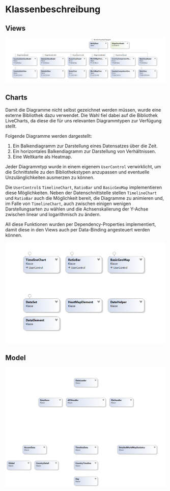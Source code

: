 # Klassenbeschreibung

## Views

![View Struktur](ViewStructure.png)

## Charts

Damit die Diagramme nicht selbst gezeichnet werden müssen, wurde eine externe Bibliothek dazu verwendet.
Die Wahl fiel dabei auf die Bibliothek LiveCharts, da diese die für uns relevanten Diagrammtypen zur Verfügung stellt.

Folgende Diagramme werden dargestellt:

1. Ein Balkendiagramm zur Darstellung eines Datensatzes über die Zeit.
2. Ein horizontales Balkendiagramm zur Darstellung von Verhältnissen.
3. Eine Weltkarte als Heatmap.

Jeder Diagrammtyp wurde in einem eigenem `UserControl` verwirklicht, um die Schnittstelle zu den Bibliothekstypen
anzupassen und eventuelle Unzulänglichkeiten ausmerzen zu können.

Die `UserControl`s `TimelineChart`, `RatioBar` und `BasicGeoMap` implementieren diese Möglichkeiten.
Neben der Datenschnittstelle stellen `TimelineChart` und `RatioBar` auch die Möglichkeit bereit, die Diagramme zu
animieren und, im Falle von `TimelineChart`, auch zwischen einigen wenigen Darstellungsarten zu wählen und die
Achsenskalierung der Y-Achse zwischen linear und logarithmisch zu ändern.

All diese Funktionen wurden per Dependency-Properties implementiert, damit diese in den Views auch per Data-Binding
angesteuert werden können.

![View Struktur](ChartStructure.png)


## Model

![Model Struktur](ModelStructure.png)
